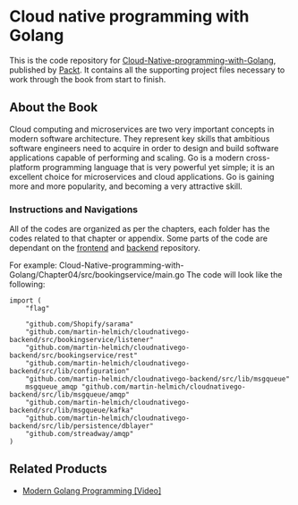 # Cloud native programming with Golang
This is the code repository for [Cloud-Native-programming-with-Golang](https://www.packtpub.com/application-development/cloud-native-programming-golang?utm_source=github&utm_medium=repository&utm_campaign=9781787125988), published by [Packt](https://www.packtpub.com/). It contains all the supporting project files necessary to work through the book from start to finish.
## About the Book
Cloud computing and microservices are two very important concepts in modern software architecture. They represent key skills that ambitious software engineers need to acquire in order to design and build software applications capable of performing and scaling. Go is a modern cross-platform programming language that is very powerful yet simple; it is an excellent choice for microservices and cloud applications. Go is gaining more and more popularity, and becoming a very attractive skill.
### Instructions and Navigations
All of the codes are organized as per the chapters, each folder has the codes related to that chapter or appendix. Some parts of the code are dependant on the [frontend](https://github.com/martin-helmich/cloudnativego-frontend) and [backend](https://github.com/martin-helmich/cloudnativego-backend) repository.                  

For example: Cloud-Native-programming-with-Golang/Chapter04/src/bookingservice/main.go
The code will look like the following:
```
import (
	"flag"

	"github.com/Shopify/sarama"
	"github.com/martin-helmich/cloudnativego-backend/src/bookingservice/listener"
	"github.com/martin-helmich/cloudnativego-backend/src/bookingservice/rest"
	"github.com/martin-helmich/cloudnativego-backend/src/lib/configuration"
	"github.com/martin-helmich/cloudnativego-backend/src/lib/msgqueue"
	msgqueue_amqp "github.com/martin-helmich/cloudnativego-backend/src/lib/msgqueue/amqp"
	"github.com/martin-helmich/cloudnativego-backend/src/lib/msgqueue/kafka"
	"github.com/martin-helmich/cloudnativego-backend/src/lib/persistence/dblayer"
	"github.com/streadway/amqp"
)
```

## Related Products
 
  
* [Modern Golang Programming [Video]](https://www.packtpub.com/web-development/modern-golang-programming-video?utm_source=github&utm_medium=repository&utm_campaign=9781787125254)

  

